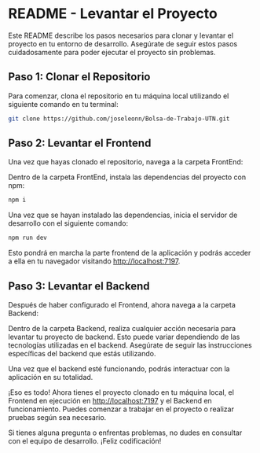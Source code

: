 # README - Levantar el Proyecto

Este README describe los pasos necesarios para clonar y levantar el proyecto en tu entorno de desarrollo. Asegúrate de seguir estos pasos cuidadosamente para poder ejecutar el proyecto sin problemas.

## Paso 1: Clonar el Repositorio

Para comenzar, clona el repositorio en tu máquina local utilizando el siguiente comando en tu terminal:

```bash
git clone https://github.com/joseleonn/Bolsa-de-Trabajo-UTN.git
```

## Paso 2: Levantar el Frontend

Una vez que hayas clonado el repositorio, navega a la carpeta FrontEnd:



Dentro de la carpeta FrontEnd, instala las dependencias del proyecto con npm:

```bash
npm i
```

Una vez que se hayan instalado las dependencias, inicia el servidor de desarrollo con el siguiente comando:
```bash
npm run dev
```


Esto pondrá en marcha la parte frontend de la aplicación y podrás acceder a ella en tu navegador visitando [http://localhost:7197](http://localhost:7197).

## Paso 3: Levantar el Backend

Después de haber configurado el Frontend, ahora navega a la carpeta Backend:


Dentro de la carpeta Backend, realiza cualquier acción necesaria para levantar tu proyecto de backend. Esto puede variar dependiendo de las tecnologías utilizadas en el backend. Asegúrate de seguir las instrucciones específicas del backend que estás utilizando.

Una vez que el backend esté funcionando, podrás interactuar con la aplicación en su totalidad.

¡Eso es todo! Ahora tienes el proyecto clonado en tu máquina local, el Frontend en ejecución en [http://localhost:7197](http://localhost:7197) y el Backend en funcionamiento. Puedes comenzar a trabajar en el proyecto o realizar pruebas según sea necesario.

Si tienes alguna pregunta o enfrentas problemas, no dudes en consultar con el equipo de desarrollo. ¡Feliz codificación!
